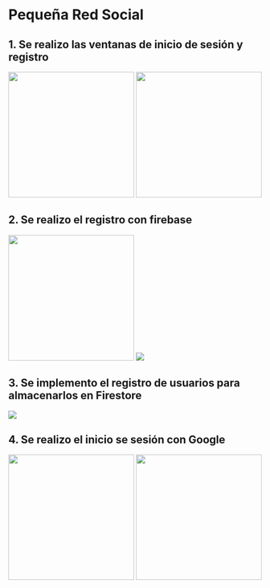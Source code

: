 # Pequeña Red Social
## 1. Se realizo las ventanas de inicio de sesión y registro
<img src="https://user-images.githubusercontent.com/54344844/132076344-8c4a1f1b-e1c2-4c3b-bdc1-f196eab06d87.jpg" width="250"> <img src="https://user-images.githubusercontent.com/54344844/132076363-600152c0-181a-4093-9752-1eedd3f6661e.jpg" width="250"> 
## 2. Se realizo el registro con firebase
<img src="https://user-images.githubusercontent.com/54344844/132076403-790ec0a3-473d-4e42-8bb4-8e47e83b5f40.jpg" width="250"> <img src="https://user-images.githubusercontent.com/54344844/132076412-a2dff2d7-3113-4010-b06c-c855cc1e7e14.png"> 
## 3. Se implemento el registro de usuarios para almacenarlos en Firestore
<img src="https://user-images.githubusercontent.com/54344844/132076609-d2103682-6c07-45aa-87c7-c6f6ce126727.png">

## 4. Se realizo el inicio se sesión con Google
<img src="https://user-images.githubusercontent.com/54344844/132076668-508394c6-ffe7-41a0-b90a-6be8d1557f81.jpg" width="250"> <img src="https://user-images.githubusercontent.com/54344844/132076691-d7357034-4310-4f5a-91d5-04d00905b6da.jpg" width="250">
